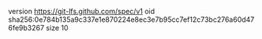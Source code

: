 version https://git-lfs.github.com/spec/v1
oid sha256:0e784b135a9c337e1e870224e8ec3e7b95cc7ef12c73bc276a60d476fe9b3267
size 10
